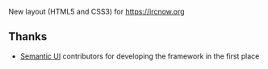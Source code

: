 New layout (HTML5 and CSS3) for https://ircnow.org

## Thanks

* [Semantic UI](https://github.com/semantic-org/semantic-ui) contributors for developing the framework in the first place

